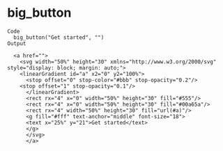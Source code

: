 # big_button

    Code
      big_button("Get started", "")
    Output
      
      <a href="">
        <svg width="50%" height="30" xmlns="http://www.w3.org/2000/svg" style="display: block; margin: auto;">
        <linearGradient id="a" x2="0" y2="100%">
          <stop offset="0" stop-color="#bbb" stop-opacity="0.2"/>
        <stop offset="1" stop-opacity="0.1"/>
          </linearGradient>
          <rect rx="4" x="0" width="50%" height="30" fill="#555"/>
          <rect rx="4" x="0" width="50%" height="30" fill="#00a65a"/>
          <rect rx="4" width="50%" height="30" fill="url(#a)"/>
          <g fill="#fff" text-anchor="middle" font-size="18">
          <text x="25%" y="21">Get started</text>
          </g>
          </svg>
          </a>

